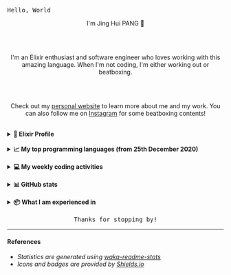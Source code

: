 <samp>Hello, World</samp>

<div align="center">
<p>I'm Jing Hui PANG 👋</p>

  <br/>
  <br/>
  <p>
    I'm an Elixir enthusiast and software engineer who loves working with this amazing language. When I'm not coding, I'm either working out or beatboxing.
  </p>
  <br/>
  <br/>
  <p>
    Check out my <a href="https://enkr1.github.io" target="_blank">personal website</a> to learn more about me and my work. You can also follow me on <a href="https://www.instagram.com/enkr1/" target="_blank">Instagram</a> for some beatboxing contents!
  </p>
</div>

<br/>

<details>
  <summary><b>🔮 Elixir Profile</b></summary>
  <br/>
  
```elixir
%User{
  first_name: "Jing Hui",
  last_name: "PANG",
  bio: "I am in love with Elixir right now",
  email: %Email{work: "enkr99@gmail.com", personal: "jinghuipang99@gmail.com"},
  roles: [
    %Role{title: "Software Engineer", inserted_at: ~N[2020-09-14 09:30:00]},
    %Role{title: "Beatboxer", inserted_at: ~N[2016-12-01 00:00:00]}
  ],
  interests: [
    %Interest{title: "Coding!"},
    %Interest{title: "Working out"},
    %Interest{title: "Beatboxing"},
    %Interest{title: "Sleeping ... :skull:"}
  ],
  inserted_at: ~N[1999-12-06 00:00:00]
}
|> set_daily_routine(["code", "workout", "game", "beatbox", "sleep"])
```
 
</details> 

<br/>

<details>
  <summary><b>📈 My top programming languages (from 25th December 2020)</b></summary>
  <br/>
  <div align="center">
    <a href="https://wakatime.com/share/@enkr1/76ac6be3-7cf1-4f38-a07a-5828ae3e91db.svg">
      <img src="https://wakatime.com/share/@enkr1/76ac6be3-7cf1-4f38-a07a-5828ae3e91db.svg"/>
    </a>
  </div>
</details>

<br/>

<details>
  <summary><b>💻 My weekly coding activities</b></summary>
  <br/>
  <div align="center">
    <a href="https://wakatime.com/share/@enkr1/11de77a4-4749-4544-b914-668a67efd343.svg">
      <img src="https://wakatime.com/share/@enkr1/11de77a4-4749-4544-b914-668a67efd343.svg"/>
    </a>
  </div>
</details>
<br/>

<details>
    <summary><b>📊 GitHub stats</b></summary>
    <br>
    <img
    alt="enkr1's Github Stats"
    src="https://github-readme-stats.vercel.app/api?username=enkr1&show_icons=true&hide_border=true&count_private=true&show_icons=true&theme=tokyonight"
    style="width:50%;"
    />
</details>

<br>

<details>
    <summary><b>📦 What I am experienced in</b></summary>
    <br>
    <p align="center">
    <img src="/assets/images/yii_logo_light.svg" width="15%">
    </p>
    <p align="center">
    <img src="/assets/images/elixir-lang-ar21.svg" width="12%">
    </p>

<p align="center">
<img src="https://img.shields.io/badge/-PHP-black?style=flat&logo=php&logoColor=8993be">
<img src="https://img.shields.io/badge/-Flutter-black?style=flat&logo=flutter&logoColor=08C7FA">
<img src="https://img.shields.io/badge/-Elixir-black?style=flat&logo=elixir&logoColor=613178">
<img src="https://img.shields.io/badge/-Dart-black?style=flat&logo=dart&logoColor=0082C8">
<img src="https://img.shields.io/badge/-TypeScript-black?style=flat&logo=typescript&logoColor=0079CC">
<img src="https://img.shields.io/badge/-JavaScript-black?style=flat&logo=javascript&logoColor=eed718">
<img src="https://img.shields.io/badge/-Java-black?style=flat&logo=java&logoColor=F89820">
<img src="https://img.shields.io/badge/-C%23-black?style=flat&logo=c-sharp&logoColor=e6000d">
<img src="https://img.shields.io/badge/-JQuery-black?style=flat&logo=jquery&logoColor=blue">
<img src="https://img.shields.io/badge/-Terrfarorm-black?style=flat&logo=terraform&logoColor=603ADC">
</p>

<p align="center">
<img src="https://img.shields.io/badge/-HTML5-black?style=flat&logo=html5&logoColor=E34F26">
<img src="https://img.shields.io/badge/-CSS3-black?style=flat&logo=css3&logoColor=1572B6">
<img src="https://img.shields.io/badge/-Sass-black?style=flat&logo=sass&logoColor=cc6699">
<img src="https://img.shields.io/badge/-Bootstrap-black?style=flat&logo=bootstrap&logoColor=563D7C">
</p>

<p align="center">
<img src="https://img.shields.io/badge/-Git-black?style=flat&logo=git&logoColor=f34f29">
<img src="https://img.shields.io/badge/-Github-black?style=flat&logo=github&logoColor=FFFFFF">
<img src="https://img.shields.io/badge/-Android%20Studio-black?style=flat&logo=android%20studio&logoColor=669933">
<img src="https://img.shields.io/badge/-VS%20Code-black?style=flat&logo=visual%20studio%20code&logoColor=007ACC">
<img src="https://img.shields.io/badge/-Docker-black?style=flat&logo=docker&logoColor=0db7ed">
<img src="https://img.shields.io/badge/-WordPress-black?style=flat&logo=wordpress&logoColor=blue">
</p>

<p align="center">
<img src="https://img.shields.io/badge/-Photoshop-black?style=flat&logo=adobe-photoshop&logoColor=4FCCFE">
<img src="https://img.shields.io/badge/-Illustrator-black?style=flat&logo=adobe-illustrator&logoColor=F2781D">
<img src="https://img.shields.io/badge/-XD-black?style=flat&logo=adobe-XD&logoColor=FF61F6">
</p>

<!--   <img src="http://img.shields.io/badge/-Google%20Cloud%20Platform-4285F4?style=flat&logo=google%20cloud&logoColor=white"> -->
<!--   <img src="https://img.shields.io/badge/-React-000000?style=flat&logo=react&logoColor=00c8ff"> -->
<!-- <img src="https://img.shields.io/badge/-Progressive Web Apps-5A0FC8?style=flat"> -->
<!--   <img src="https://img.shields.io/badge/-C%20&%20C++-659ad2?style=flat&logo=c%2B%2B&logoColor=ffffff"> -->
<!--   <img src="https://img.shields.io/badge/-Python-black?style=flat&logo=python&logoColor=white">  -->

<!-- <h3 align="center">Software Development Life Cycle (SDLC)</h3> -->

<p align="center">
<img src="https://img.shields.io/badge/-Agile-5A0FC8?style=flat">
<img src="https://img.shields.io/badge/-KanBan-5A0FC8?style=flat">
<!--   <img src="https://img.shields.io/badge/-Agile-5A0FC8?style=flat">   -->
</p>

</details>

<br>

<div align="center">
  <samp>Thanks for stopping by!</samp>
</div>

---

<h4>References</h4>
<p>
  <i>
  <ul>
    <li>Statistics are generated using <a href="https://github.com/anmol098/waka-readme-stats">waka-readme-stats</a></li>
    <li>Icons and badges are provided by <a href="https://shields.io/">Shields.io</a></li>
  </ul>
  </i>
</p>

<!-- <p align="center"> 
  <img src="https://user-images.githubusercontent.com/120065120/212209674-07b3685e-1127-4f42-9871-3a423d343fa2.svg"/> 
</p> -->

